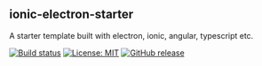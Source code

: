 ## ionic-electron-starter
 
A starter template built with electron, ionic, angular, typescript etc.

[![Build status](https://ci.appveyor.com/api/projects/status/85pg488pmpeyehxp?svg=true)](https://ci.appveyor.com/project/coturiv/ionic-electron-starter)
[![License: MIT](https://img.shields.io/badge/License-MIT-blue.svg)](https://raw.githubusercontent.com/coturiv/ionic-electron-starter/master/LICENSE)
[![GitHub release](https://img.shields.io/github/v/release/coturiv/ionic-electron-starter.svg)](https://github.com/coturiv/ionic-electron-starter/releases)
